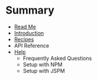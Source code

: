# Summary

* [Read Me](README.md)
* [Introduction](README.md)
* [Recipes](npm_setup.md)
* API Reference
* [Help](help.md)
   * Frequently Asked Questions
   * Setup with NPM
   * Setup with JSPM

